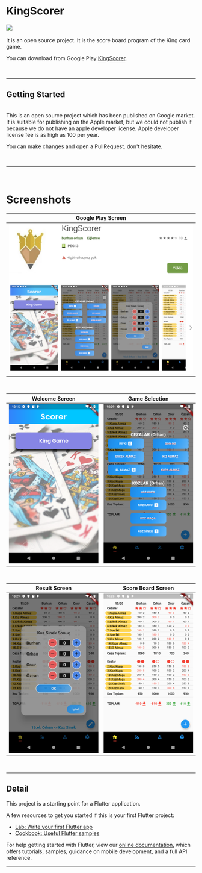 # KingScorer

[![](https://img.shields.io/gitter/room/nwjs/nw.js.svg)](https://gitter.im/mobile-kingscorer/community)


It is an open source project.
It is the score board program of the King card game.

You can download from Google Play [KingScorer](https://play.google.com/store/apps/details?id=com.orkun.kingscorer&gl=TR).

<br>

---

## Getting Started

<br>
This is an open source project which has been published on Google market. It is suitable for publishing on the Apple market, but we could not publish it because we do not have an apple developer license. Apple developer license fee is as high as 100 per year.

You can make changes and open a PullRequest. don't hesitate.

<br>

---

<br>

# Screenshots

|      Google Play Screen       |
| :---------------------------: |
| ![](./assets/screenshot1.png) |

<br>

|        Welcome Screen         |        Game Selection         |
| :---------------------------: | :---------------------------: |
| ![](./assets/screenshot2.png) | ![](./assets/screenshot3.png) |

<br>

|         Result Screen         |      Score Board Screen       |
| :---------------------------: | :---------------------------: |
| ![](./assets/screenshot4.png) | ![](./assets/screenshot5.png) |

<br>

---

## Detail

This project is a starting point for a Flutter application.

A few resources to get you started if this is your first Flutter project:

- [Lab: Write your first Flutter app](https://flutter.io/docs/get-started/codelab)
- [Cookbook: Useful Flutter samples](https://flutter.io/docs/cookbook)

For help getting started with Flutter, view our
[online documentation](https://flutter.io/docs), which offers tutorials,
samples, guidance on mobile development, and a full API reference.

---
